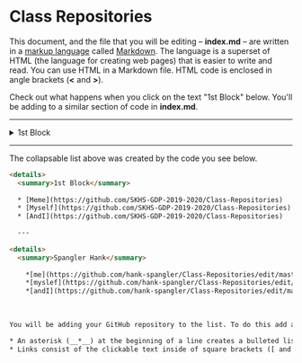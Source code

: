 # Class Repositories

This document, and the file that you will be editing – **index.md** – are written in a [markup language][markup] called [Markdown][markdown]. The language is a superset of HTML (the language for creating web pages) that is easier to write and read. You can use HTML in a Markdown file. HTML code is enclosed in angle brackets (**&lt;** and **&gt;**).

Check out what happens when you click on the text "1st Block" below. You'll be adding to a similar section of code in **index.md**.

[markup]: <https://en.wikipedia.org/wiki/Markup_language>
[markdown]: <https://en.wikipedia.org/wiki/Markdown>

---

<details>
  <summary>1st Block</summary>
  
  * [Meme](https://github.com/SKHS-GDP-2019-2020/Class-Repositories)
  * [Myself](https://github.com/SKHS-GDP-2019-2020/Class-Repositories)
  * [AndI](https://github.com/SKHS-GDP-2019-2020/Class-Repositories)
  
</details>

---

The collapsable list above was created by the code you see below.

```html
<details>
  <summary>1st Block</summary>
  
  * [Meme](https://github.com/SKHS-GDP-2019-2020/Class-Repositories)
  * [Myself](https://github.com/SKHS-GDP-2019-2020/Class-Repositories)
  * [AndI](https://github.com/SKHS-GDP-2019-2020/Class-Repositories)

  ---
  
<details>
  <summary>Spangler Hank</summary>
  
    *[me](https://github.com/hank-spangler/Class-Repositories/edit/master/README.md)
    *[myslef](https://github.com/hank-spangler/Class-Repositories/edit/master/README.md)
    *[andI](https://github.com/hank-spangler/Class-Repositories/edit/master/README.md)
    
  
   
You will be adding your GitHub repository to the list. To do this add a line for yourself, in **alphabetical order by last name**. In the code above:

* An asterisk (__*__) at the beginning of a line creates a bulleted list item.
* Links consist of the clickable text inside of square brackets ([ and ]). The URL (the web address that the link takes you to is in parentheses imediately after the square brackets.
